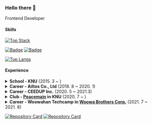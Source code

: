 ### Hello there 👋

Frontend Developer

#### Skills
[![Top Stack](https://widget.realdeveloper.pro/api/top?stack=JavaScript,React,Node.js)](https://github.com/edegiil)

[![Badge](https://widget.realdeveloper.pro/api/badge?title=Front-End&badges=React,React-Native)](https://github.com/edegiil)
[![Badge](https://widget.realdeveloper.pro/api/badge?title=Back-End&badges=Express,GCP,Firebase)](https://github.com/edegiil)

[![Top Langs](https://github-readme-stats.vercel.app/api/top-langs/?username=anuraghazra&layout=compact)](https://github.com/anuraghazra/github-readme-stats)

#### Experience

<details>
  <summary><strong>School - KNU</strong> (2015. 3 ~ )</summary>
  
  * Electronic Engineering
  * GPA : 3.78/4.3 (93.8/100)
  
</details>

<details>
  <summary><strong>Career - Ailtos Co., Ltd</strong> (2018. 8 ~ 2020. 1)</summary>
  
  - as Web, App Developer
  - Playpick (Front-End, Back-End)
  - Busyless (Front-End, Back-End)
  
</details>

<details>
  <summary><strong>Career - CEEDUP Inc.</strong> (2020. 5 ~ 2021.3)</summary>
  
  * as Web Service Developer
  * [CEEDUP Inc.](https://ceedup.com) (Front-End, Back-End)
  * Heritage Monitor (Front-End, Back-End)
  
</details>

<details>
  <summary><strong>Club - <a href="https://github.com/peacemain-club">Peacemain</a> in KNU</strong> (2020. 7 ~ )</summary>
  
  * as Club Leader
  
</details>

<details>
  <summary><strong>Career - Woowahan Techcamp in  <a href="https://www.woowahan.com/">Woowa Brothers Corp.</a></strong> (2021. 7 ~ 2021. 8)</summary>
  
  * as Full Stack Developer Intern
  
</details>

[![Repository Card](https://widget.realdeveloper.pro/api/card?user=edegiil&repo=edegiil.github.io)](https://github.com/edegiil/edegiil.github.io)
[![Repository Card](https://widget.realdeveloper.pro/api/card?user=woowa-techcamp-2021&repo=store-2)](https://github.com/woowa-techcamp-2021/store-2)
